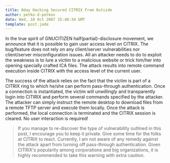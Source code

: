 ```yaml
---
title: 0day Hacking Secured CITRIX From Outside
author: petko-d-petkov
date: Wed, 10 Oct 2007 15:40:34 GMT
template: post.jade
---
```


In the true spirit of GNUCITIZEN half(partial)-disclosure movement, we announce that it is possible to gain user access level on CITRIX. The bug/feature does not rely on any client/server vulnerabilities nor client/server misconfiguration issues. All an attacker needs to do to exploit the weakness is to lure a victim to a malicious website or trick him/her into opening specially crafted ICA files. The attack results into remote command execution inside CITRIX with the access level of the current user.

The success of the attack relies on the fact that the victim is part of a CITRIX ring to which he/she can perform pass-through authentication. Once a connection is instantiated, the victim will unwillingly and transparently login into CITIRIX and perform several commands specified by the attacker. The attacker can simply instruct the remote desktop to download files from a remote TFTP server and execute them locally. Once the attack is performed, the local connection is terminated and the CITRIX session is cleared. No user interaction is required!

> If you manage to re-discover the type of vulnerability outlined in this post, I encourage you to keep it private. Give some time for the folks at CITRIX to react. Currently, I am not aware of any remedy against the attack apart from turning off pass-through authentication. Given CITRIX's popularity among corporations and big organizations, it is highly recommended to take this warning with extra caution.
